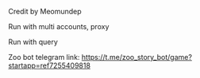Credit by Meomundep

Run with multi accounts, proxy

Run with query

Zoo bot telegram link: https://t.me/zoo_story_bot/game?startapp=ref7255409818
